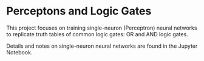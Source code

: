 # Perceptons and Logic Gates
This project focuses on training single-neuron (Perceptron) neural networks to replicate truth tables of common logic gates: OR and AND logic gates.

Details and notes on single-neuron neural networks are found in the Jupyter Notebook.
 